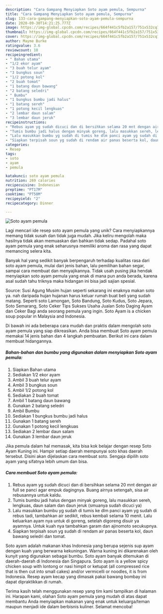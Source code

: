 ```yaml
---
description: "Cara Gampang Menyiapkan Soto ayam pemula, Sempurna"
title: "Cara Gampang Menyiapkan Soto ayam pemula, Sempurna"
slug: 133-cara-gampang-menyiapkan-soto-ayam-pemula-sempurna
date: 2020-09-30T14:21:25.777Z
image: https://img-global.cpcdn.com/recipes/664f441c5fb2a157/751x532cq70/soto-ayam-pemula-foto-resep-utama.jpg
thumbnail: https://img-global.cpcdn.com/recipes/664f441c5fb2a157/751x532cq70/soto-ayam-pemula-foto-resep-utama.jpg
cover: https://img-global.cpcdn.com/recipes/664f441c5fb2a157/751x532cq70/soto-ayam-pemula-foto-resep-utama.jpg
author: Mayme Burke
ratingvalue: 3.6
reviewcount: 10
recipeingredient:
- " Bahan utama"
- "1/2 ekor ayam"
- "3 buah telur ayam"
- "3 bungkus soun"
- "1/2 potong kol"
- "2 buah tomat"
- "1 batang daun bawang"
- "2 batang seledri"
- " Bumbu"
- "1 bungkus bumbu jadi halus"
- "1 batang sereh"
- "1 potong kecil lengkuas"
- "2 lembar daun salam"
- "3 lembar daun jeruk"
recipeinstructions:
- "Rebus ayam yg sudah dicuci dan di bersihkan selama 20 mnt dengan air full se panci agar empuk dagingnya. Buang airnya setengah, sisa air rebusannya untuk kaldu."
- "Tumis bumbu jadi halus dengan minyak goreng, lalu masukkan sereh, lengkuas, daun salam dan daun jeruk (smuanya sudah dicuci ya)"
- "Lalu masukkan bumbu yg sudah di tumis ke dlm panci ayam yg sudah di rebus tadi, tambahkan air sedikit, rebus kembali selama 10 menit. Lalu keluarkan ayam nya untuk di goreng, setelah digoreng disuir ya ayamnya. Untuk kuah nya tambahkan garam dan ajinomoto secukupnya."
- "Siapkan terpisah soun yg sudah di rendam air panas beserta kol, daun bawang seledri dan tomat."
categories:
- Resep
tags:
- soto
- ayam
- pemula

katakunci: soto ayam pemula 
nutrition: 269 calories
recipecuisine: Indonesian
preptime: "PT17M"
cooktime: "PT50M"
recipeyield: "2"
recipecategory: Dinner

---
```



![Soto ayam pemula](https://img-global.cpcdn.com/recipes/664f441c5fb2a157/751x532cq70/soto-ayam-pemula-foto-resep-utama.jpg)

Lagi mencari ide resep soto ayam pemula yang unik? Cara menyiapkannya memang tidak susah dan tidak juga mudah. Jika keliru mengolah maka hasilnya tidak akan memuaskan dan bahkan tidak sedap. Padahal soto ayam pemula yang enak seharusnya memiliki aroma dan rasa yang dapat memancing selera kita.

Banyak hal yang sedikit banyak berpengaruh terhadap kualitas rasa dari soto ayam pemula, mulai dari jenis bahan, lalu pemilihan bahan segar, sampai cara membuat dan menyajikannya. Tidak usah pusing jika hendak menyiapkan soto ayam pemula yang enak di mana pun anda berada, karena asal sudah tahu triknya maka hidangan ini bisa jadi sajian spesial.

Source: Susi Agung Musim hujan seperti sekarang ini enaknya makan soto ya. nah daripada hujan hujanan harus keluar rumah buat beli yang sudah matang. Seperti soto Lamongan, Soto Bandung, Soto Kudus, Soto Jepara, Soto Semarang, Soto Ceker Tips Sukses Usaha Jualan Soto Daging Ayam dan Ceker Bagi anda seorang pemula yang ingin. Soto Ayam is a chicken soup popular in Malaysia and Indonesia.


Di bawah ini ada beberapa cara mudah dan praktis dalam mengolah soto ayam pemula yang siap dikreasikan. Anda bisa membuat Soto ayam pemula memakai 14 jenis bahan dan 4 langkah pembuatan. Berikut ini cara dalam membuat hidangannya.

<!--inarticleads1-->

##### Bahan-bahan dan bumbu yang digunakan dalam menyiapkan Soto ayam pemula:

1. Siapkan  Bahan utama
1. Sediakan 1/2 ekor ayam
1. Ambil 3 buah telur ayam
1. Ambil 3 bungkus soun
1. Ambil 1/2 potong kol
1. Sediakan 2 buah tomat
1. Ambil 1 batang daun bawang
1. Gunakan 2 batang seledri
1. Ambil  Bumbu
1. Sediakan 1 bungkus bumbu jadi halus
1. Gunakan 1 batang sereh
1. Gunakan 1 potong kecil lengkuas
1. Sediakan 2 lembar daun salam
1. Gunakan 3 lembar daun jeruk


Jika pemula dalam hal memasak, kita bisa kok belajar dengan resep Soto Ayam Kuning ini. Hampir setiap daerah mempunyai soto khas daerah tersebut. Disini akan dijelaskan cara membuat soto. Sengaja dipilih soto ayam yang sifatnya lebih umum dan bisa. 

<!--inarticleads2-->

##### Cara membuat Soto ayam pemula:

1. Rebus ayam yg sudah dicuci dan di bersihkan selama 20 mnt dengan air full se panci agar empuk dagingnya. Buang airnya setengah, sisa air rebusannya untuk kaldu.
1. Tumis bumbu jadi halus dengan minyak goreng, lalu masukkan sereh, lengkuas, daun salam dan daun jeruk (smuanya sudah dicuci ya)
1. Lalu masukkan bumbu yg sudah di tumis ke dlm panci ayam yg sudah di rebus tadi, tambahkan air sedikit, rebus kembali selama 10 menit. Lalu keluarkan ayam nya untuk di goreng, setelah digoreng disuir ya ayamnya. Untuk kuah nya tambahkan garam dan ajinomoto secukupnya.
1. Siapkan terpisah soun yg sudah di rendam air panas beserta kol, daun bawang seledri dan tomat.


Soto ayam adalah makanan khas Indonesia yang berupa sejenis sup ayam dengan kuah yang berwarna kekuningan. Warna kuning ini dikarenakan oleh kunyit yang digunakan sebagai bumbu. Soto ayam banyak ditemukan di daerah-daerah di Indonesia dan Singapura. Soto ayam is a yellow spicy chicken soup with lontong or nasi himpit or ketupat (all compressed rice that is then cut into small cakes) and/or vermicelli or noodles, it is from Indonesia. Resep ayam kecap yang dimasak pakai bawang bombay ini dapat dipraktikkan di rumah. 

Terima kasih telah menggunakan resep yang tim kami tampilkan di halaman ini. Harapan kami, olahan Soto ayam pemula yang mudah di atas dapat membantu Anda menyiapkan makanan yang enak untuk keluarga/teman maupun menjadi ide dalam berbisnis kuliner. Selamat mencoba!
